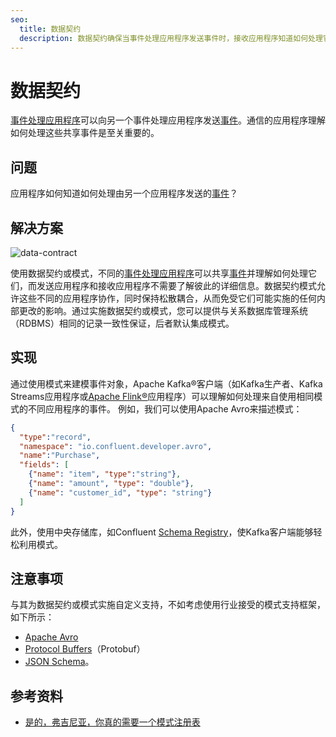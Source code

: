 ```yaml
---
seo:
  title: 数据契约
  description: 数据契约确保当事件处理应用程序发送事件时，接收应用程序知道如何处理它。
---
```


# 数据契约

[事件处理应用程序](../event-processing/event-processing-application.md)可以向另一个事件处理应用程序发送[事件](../event/event.md)。通信的应用程序理解如何处理这些共享事件是至关重要的。

## 问题
应用程序如何知道如何处理由另一个应用程序发送的[事件](../event/event.md)？

## 解决方案
![data-contract](../img/data-contract.svg)

使用数据契约或模式，不同的[事件处理应用程序](../event-processing/event-processing-application.md)可以共享[事件](../event/event.md)并理解如何处理它们，而发送应用程序和接收应用程序不需要了解彼此的详细信息。数据契约模式允许这些不同的应用程序协作，同时保持松散耦合，从而免受它们可能实施的任何内部更改的影响。通过实施数据契约或模式，您可以提供与关系数据库管理系统（RDBMS）相同的记录一致性保证，后者默认集成模式。

## 实现

通过使用模式来建模事件对象，Apache Kafka®客户端（如Kafka生产者、Kafka Streams应用程序或[Apache Flink®](https://nightlies.apache.org/flink/flink-docs-stable/)应用程序）可以理解如何处理来自使用相同模式的不同应用程序的事件。
例如，我们可以使用Apache Avro来描述模式：
```json
{
  "type":"record",
  "namespace": "io.confluent.developer.avro",
  "name":"Purchase",
  "fields": [
    {"name": "item", "type":"string"},
    {"name": "amount", "type": "double"},
    {"name": "customer_id", "type": "string"}
  ]
}
```

此外，使用中央存储库，如Confluent [Schema Registry](https://docs.confluent.io/platform/current/schema-registry/index.html)，使Kafka客户端能够轻松利用模式。

## 注意事项

与其为数据契约或模式实施自定义支持，不如考虑使用行业接受的模式支持框架，如下所示：

* [Apache Avro](https://avro.apache.org/docs/current/spec.html)
* [Protocol Buffers](https://developers.google.com/protocol-buffers)（Protobuf）
* [JSON Schema](https://json-schema.org/)。

## 参考资料
* [是的，弗吉尼亚，你真的需要一个模式注册表](https://www.confluent.io/blog/schema-registry-kafka-stream-processing-yes-virginia-you-really-need-one/)
